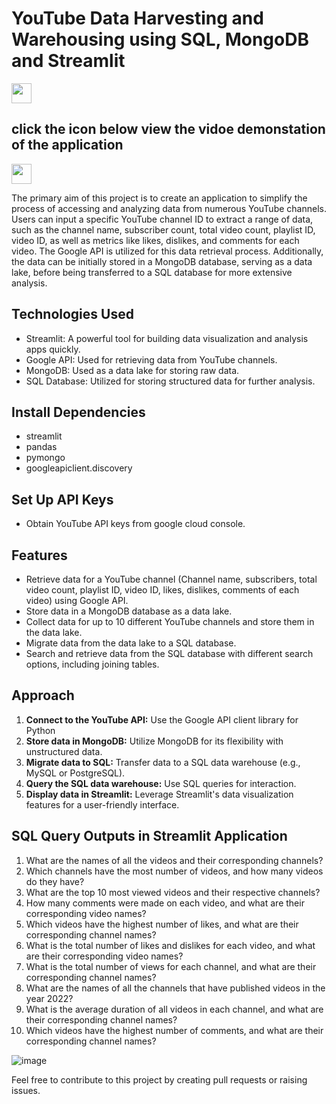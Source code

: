 # YouTube Data Harvesting and Warehousing using SQL, MongoDB and Streamlit
<p align="left"> <a href="https://www.linkedin.com/in/kailagovardhinik/" target="_blank" rel="noreferrer"> <picture> <source media="(prefers-color-scheme: dark)" srcset="https://raw.githubusercontent.com/danielcranney/readme-generator/main/public/icons/socials/linkedin-dark.svg" /> <source media="(prefers-color-scheme: light)" srcset="https://raw.githubusercontent.com/danielcranney/readme-generator/main/public/icons/socials/linkedin.svg" /> <img src="https://raw.githubusercontent.com/danielcranney/readme-generator/main/public/icons/socials/linkedin.svg" width="32" height="32" /> </picture> </a></p>

## click the icon below view the vidoe demonstation of the application
<p align="left"> <a href="https://www.youtube.com/watch?v=Vnazhn5Aqtc&t=11s" target="_blank" rel="noreferrer"> <picture> <source media="(prefers-color-scheme: dark)" srcset="undefined" /> <source media="(prefers-color-scheme: light)" srcset="https://raw.githubusercontent.com/danielcranney/readme-generator/main/public/icons/socials/rss.svg" /> <img src="https://raw.githubusercontent.com/danielcranney/readme-generator/main/public/icons/socials/rss.svg" width="32" height="32" /> </picture> </a></p>

The primary aim of this project is to create an application to simplify the process of accessing and analyzing data from numerous YouTube channels. Users can input a specific YouTube channel ID to extract a range of data, such as the channel name, subscriber count, total video count, playlist ID, video ID, as well as metrics like likes, dislikes, and comments for each video. The Google API is utilized for this data retrieval process. Additionally, the data can be initially stored in a MongoDB database, serving as a data lake, before being transferred to a SQL database for more extensive analysis.
  
## Technologies Used

- Streamlit: A powerful tool for building data visualization and analysis apps quickly.
- Google API: Used for retrieving data from YouTube channels.
- MongoDB: Used as a data lake for storing raw data.
- SQL Database: Utilized for storing structured data for further analysis.

## Install Dependencies

- streamlit
- pandas
- pymongo
- googleapiclient.discovery
  
## Set Up API Keys

- Obtain YouTube API keys from google cloud console.
  
## Features

- Retrieve data for a YouTube channel (Channel name, subscribers, total video count, playlist ID, video ID, likes, dislikes, comments of each video) using Google API.
- Store data in a MongoDB database as a data lake.
- Collect data for up to 10 different YouTube channels and store them in the data lake.
- Migrate data from the data lake to a SQL database.
- Search and retrieve data from the SQL database with different search options, including joining tables.

## Approach

1. **Connect to the YouTube API:** Use the Google API client library for Python
2. **Store data in MongoDB:** Utilize MongoDB for its flexibility with unstructured data.
3. **Migrate data to SQL:** Transfer data to a SQL data warehouse (e.g., MySQL or PostgreSQL).
5. **Query the SQL data warehouse:** Use SQL queries for interaction.
6. **Display data in Streamlit:** Leverage Streamlit's data visualization features for a user-friendly interface.

## SQL Query Outputs in Streamlit Application

1. What are the names of all the videos and their corresponding channels?
2. Which channels have the most number of videos, and how many videos do they have?
3. What are the top 10 most viewed videos and their respective channels?
4. How many comments were made on each video, and what are their corresponding video names?
5. Which videos have the highest number of likes, and what are their corresponding channel names?
6. What is the total number of likes and dislikes for each video, and what are their corresponding video names?
7. What is the total number of views for each channel, and what are their corresponding channel names?
8. What are the names of all the channels that have published videos in the year 2022?
9. What is the average duration of all videos in each channel, and what are their corresponding channel names?
10. Which videos have the highest number of comments, and what are their corresponding channel names?


![image](https://github.com/kailagovardhinik/YouTube-Data-Harvesting-and-Warehousing-using-SQL-MongoDB-and-Streamlit/assets/141433548/c6031775-b685-4098-98e9-4603033fe4c0)


Feel free to contribute to this project by creating pull requests or raising issues.
